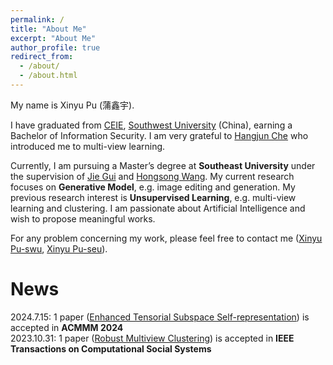 ```yaml
---
permalink: /
title: "About Me"
excerpt: "About Me"
author_profile: true
redirect_from: 
  - /about/
  - /about.html
---
```


My name is Xinyu Pu (蒲鑫宇).

I have graduated from [CEIE](http://ceie.swu.edu.cn/), [Southwest University](www.swu.edu.cn) (China), earning a Bachelor of Information Security. 
I am very grateful to [Hangjun Che](https://www.researchgate.net/profile/Che-Hangjun) who introduced me to multi-view learning. 


Currently, I am pursuing a Master’s degree at **Southeast University** under the supervision of [Jie Gui](https://guijiejie.github.io/index.html) and [Hongsong Wang](https://cse.seu.edu.cn/2022/0908/c23024a419407/page.htm). 
My current research focuses on **Generative Model**, e.g. image editing and generation. 
My previous research interest is **Unsupervised Learning**, e.g. multi-view learning and clustering. 
I am passionate about Artificial Intelligence and wish to propose meaningful works. 

For any problem concerning my work, please feel free to contact me ([Xinyu Pu-swu](mailto:xndsb330@email.swu.edu.cn), [Xinyu Pu-seu](mailto:xinyupu@seu.edu.cn)). 


News
======
2024.7.15: 1 paper ([Enhanced Tensorial Subspace Self-representation](https://openreview.net/forum?id=yhKR1rIpWE)) is accepted in **ACMMM 2024**  
2023.10.31: 1 paper ([Robust Multiview Clustering]([10.1109/TCSS.2023.3331366](https://doi.org/10.1109/TCSS.2023.3331366))) is accepted in **IEEE Transactions on Computational Social Systems**  